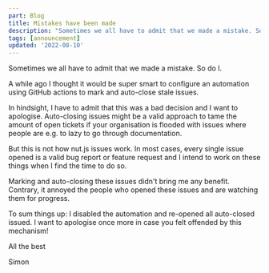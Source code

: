 ```yaml
---
part: Blog
title: Mistakes have been made
description: "Sometimes we all have to admit that we made a mistake. So do I."
tags: [announcement]
updated: '2022-08-10'
---
```


Sometimes we all have to admit that we made a mistake.
So do I.

A while ago I thought it would be super smart to configure an automation using GitHub actions to mark and auto-close stale issues.

In hindsight, I have to admit that this was a bad decision and I want to apologise.
Auto-closing issues might be a valid approach to tame the amount of open tickets if your organisation is flooded with issues where people are e.g. to lazy to go through documentation.

But this is not how nut.js issues work.
In most cases, every single issue opened is a valid bug report or feature request and I intend to work on these things when I find the time to do so.

Marking and auto-closing these issues didn't bring me any benefit.
Contrary, it annoyed the people who opened these issues and are watching them for progress.

To sum things up: I disabled the automation and re-opened all auto-closed issued.
I want to apologise once more in case you felt offended by this mechanism!

All the best

Simon